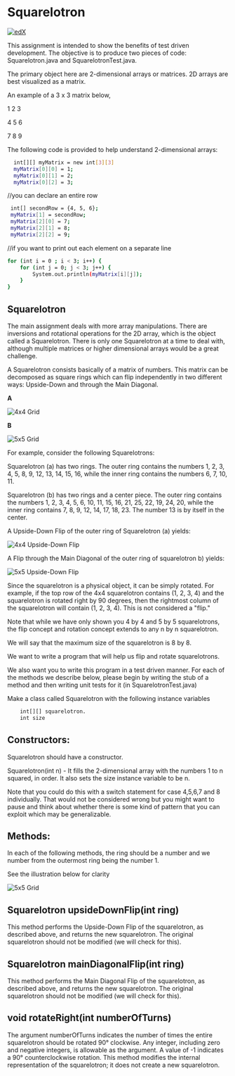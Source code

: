 # Squarelotron

[![edX](https://prod-edxapp.edx-cdn.org/static/edx.org/images/logo.790c9a5340cb.png)](https://courses.edx.org)

This assignment is intended to show the benefits of test driven development. The objective is to produce two pieces of code: Squarelotron.java and SquarelotronTest.java.

The primary object here are 2-dimensional arrays or matrices. 2D arrays are best visualized as a matrix.

An example of a 3 x 3 matrix below,

1 2 3

4 5 6

7 8 9

The following code is provided to help understand 2-dimensional arrays:
```sh
  int[][] myMatrix = new int[3][3]
  myMatrix[0][0] = 1;
  myMatrix[0][1] = 2;
  myMatrix[0][2] = 3;
```
//you can declare an entire row
```sh
 int[] secondRow = {4, 5, 6};
 myMatrix[1] = secondRow;
 myMatrix[2][0] = 7;
 myMatrix[2][1] = 8;
 myMatrix[2][2] = 9;
```
//if you want to print out each element on a separate line
```sh
for (int i = 0 ; i < 3; i++) {
    for (int j = 0; j < 3; j++) {
        System.out.println(myMatrix[i][j]);
    }
}
```
## Squarelotron

The main assignment deals with more array manipulations.
There are inversions and rotational operations for the 2D array, which is the object called a Squarelotron.
There is only one Squarelotron at a time to deal with, although multiple matrices or higher dimensional arrays 
would be a great challenge.

A Squarelotron consists basically of a matrix of numbers. This matrix can be decomposed as square rings which can flip independently in two different ways: Upside-Down and through the Main Diagonal.

**A**

![4x4 Grid](https://prod-edxapp.edx-cdn.org/assets/courseware/v1/a68b6dbcd504ef69ac0e7ceab5df8f2b/asset-v1:PennX+SD1x+2T2019+type@asset+block/g1.jpg) 

**B**

![5x5 Grid](https://prod-edxapp.edx-cdn.org/assets/courseware/v1/2ae16d277ef6d5d93b47e0c0499a52f6/asset-v1:PennX+SD1x+2T2019+type@asset+block/g2.jpg)
 
For example, consider the following Squarelotrons:

Squarelotron (a) has two rings. The outer ring contains the numbers 1, 2, 3, 4, 5, 8, 9, 12, 13, 14, 15, 16, while the inner ring contains the numbers 6, 7, 10, 11.

Squarelotron (b) has two rings and a center piece. The outer ring contains the numbers 1, 2, 3, 4, 5, 6, 10, 11, 15, 16, 21, 25, 22, 19, 24, 20, while the inner ring contains 7, 8, 9, 12, 14, 17, 18, 23. The number 13 is by itself in the center.

A Upside-Down Flip of the outer ring of Squarelotron (a) yields:

![4x4 Upside-Down Flip](https://prod-edxapp.edx-cdn.org/assets/courseware/v1/9f534e988abd2ec95604f2c24773212a/asset-v1:PennX+SD1x+2T2019+type@asset+block/g3.jpg)

A Flip through the Main Diagonal of the outer ring of squarelotron b) yields:

![5x5 Upside-Down Flip](https://prod-edxapp.edx-cdn.org/assets/courseware/v1/b1437754b9eb731479996fed61af333a/asset-v1:PennX+SD1x+2T2019+type@asset+block/g4.jpg)

Since the squarelotron is a physical object, it can be simply rotated. For example, if the top row of the 4x4 squarelotron contains (1, 2, 3, 4) and the squarelotron is rotated right by 90 degrees, then the rightmost column of the squarelotron will contain (1, 2, 3, 4). This is not considered a "flip."

Note that while we have only shown you 4 by 4 and 5 by 5 squarelotrons, the flip concept and rotation concept extends to any n by n squarelotron.

We will say that the maximum size of the squarelotron is 8 by 8.

We want to write a program that will help us flip and rotate squarelotrons.

We also want you to write this program in a test driven manner. For each of the methods we describe below, please begin by writing the stub of a method and then writing unit tests for it (in SquarelotronTest.java)

Make a class called Squarelotron with the following instance variables
```sh
    int[][] squarelotron.
    int size
```
## Constructors:

Squarelotron should have a constructor.

Squarelotron(int n) - It fills the 2-dimensional array with the numbers 1 to n squared, in order. It also sets the size instance variable to be n.

Note that you could do this with a switch statement for case 4,5,6,7 and 8 individually. That would not be considered wrong but you might want to pause and think about whether there is some kind of pattern that you can exploit which may be generalizable.

## Methods:

In each of the following methods, the ring should be a number and we number from the outermost ring being the number 1.

See the illustration below for clarity

![5x5 Grid](https://prod-edxapp.edx-cdn.org/assets/courseware/v1/f75e87416da8ddd6cbaea919a70dbad3/asset-v1:PennX+SD1x+2T2019+type@asset+block/g5.jpg)

## Squarelotron upsideDownFlip(int ring)

This method performs the Upside-Down Flip of the squarelotron, as described above, and returns the new squarelotron. The original squarelotron should not be modified (we will check for this).

## Squarelotron mainDiagonalFlip(int ring)

This method performs the Main Diagonal Flip of the squarelotron, as described above, and returns the new squarelotron. The original squarelotron should not be modified (we will check for this).

## void rotateRight(int numberOfTurns)

The argument numberOfTurns indicates the number of times the entire squarelotron should be rotated 90° clockwise. Any integer, including zero and negative integers, is allowable as the argument. A value of -1 indicates a 90° counterclockwise rotation. This method modifies the internal representation of the squarelotron; it does not create a new squarelotron.




